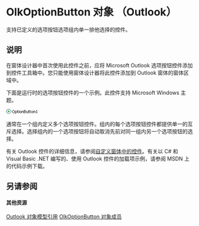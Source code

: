 
# OlkOptionButton 对象 （Outlook）

支持已定义的选项按钮选项组内单一排他选择的控件。


## 说明

在窗体设计器中首次使用此控件之前，应将 Microsoft Outlook 选项按钮控件添加到控件工具箱中。您只能使用窗体设计器将此控件添加到 Outlook 窗体的窗体区域中。

下面是运行时的选项按钮控件的一个示例。此控件支持 Microsoft Windows 主题。


![](images/olOptionButton_ZA10120824.gif)



通常在一个组内定义多个选项按钮控件。组内的每个选项按钮控件都提供单一的互斥选择。选择组内的一个选项按钮将自动取消先前对同一组内另一个选项按钮的选择。

有关 Outlook 控件的详细信息，请参阅[自定义窗体中的控件](http://msdn.microsoft.com/library/fcba1b34-c526-5d01-8644-cb8852bd2348%28Office.15%29.aspx)。有关以 C# 和 Visual Basic .NET 编写的、使用 Outlook 控件的加载项示例，请参阅 MSDN 上的代码示例下载。


## 另请参阅


#### 其他资源


[Outlook 对象模型引用](http://msdn.microsoft.com/library/73221b13-d8d8-99b8-3394-b95dbbfd5ddc%28Office.15%29.aspx)
[OlkOptionButton 对象成员](e5d545e6-496f-6a11-af73-faa3eb20647c.md)